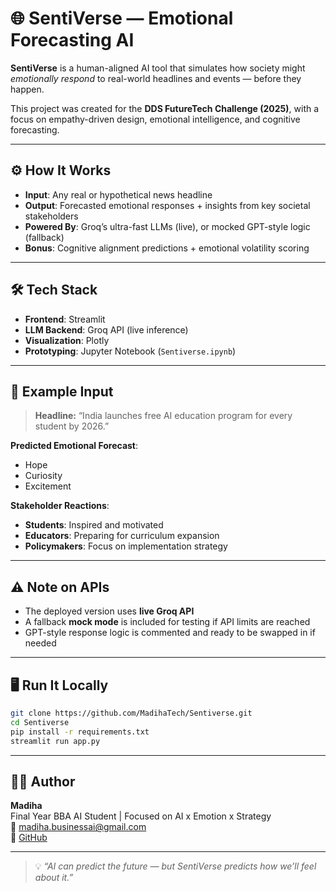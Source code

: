 # 🌐 SentiVerse — Emotional Forecasting AI

**SentiVerse** is a human-aligned AI tool that simulates how society might *emotionally respond* to real-world headlines and events — before they happen.

This project was created for the **DDS FutureTech Challenge (2025)**, with a focus on empathy-driven design, emotional intelligence, and cognitive forecasting.

---

## ⚙️ How It Works

- **Input**: Any real or hypothetical news headline  
- **Output**: Forecasted emotional responses + insights from key societal stakeholders  
- **Powered By**: Groq’s ultra-fast LLMs (live), or mocked GPT-style logic (fallback)  
- **Bonus**: Cognitive alignment predictions + emotional volatility scoring

---

## 🛠 Tech Stack

- **Frontend**: Streamlit  
- **LLM Backend**: Groq API (live inference)  
- **Visualization**: Plotly  
- **Prototyping**: Jupyter Notebook (`Sentiverse.ipynb`)

---

## 🧪 Example Input

> **Headline:** “India launches free AI education program for every student by 2026.”

**Predicted Emotional Forecast**:
- Hope  
- Curiosity  
- Excitement  

**Stakeholder Reactions**:
- **Students**: Inspired and motivated  
- **Educators**: Preparing for curriculum expansion  
- **Policymakers**: Focus on implementation strategy

---

## ⚠️ Note on APIs

- The deployed version uses **live Groq API**  
- A fallback **mock mode** is included for testing if API limits are reached  
- GPT-style response logic is commented and ready to be swapped in if needed

---

## 🖥 Run It Locally

```bash
git clone https://github.com/MadihaTech/Sentiverse.git
cd Sentiverse
pip install -r requirements.txt
streamlit run app.py
```

---

## 👩‍💻 Author

**Madiha**  
Final Year BBA AI Student | Focused on AI x Emotion x Strategy  
📧 madiha.businessai@gmail.com  
🔗 [GitHub](https://github.com/MadihaTech)

---

> 💡 *“AI can predict the future — but SentiVerse predicts how we’ll feel about it.”*
